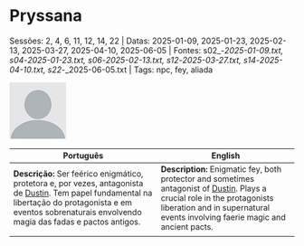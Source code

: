 
# Pryssana

Sessões: 2, 4, 6, 11, 12, 14, 22 | Datas: 2025-01-09, 2025-01-23, 2025-02-13, 2025-03-27, 2025-04-10, 2025-06-05 | Fontes: s02_-_2025-01-09.txt, s04_-_2025-01-23.txt, s06_-_2025-02-13.txt, s12_-_2025-03-27.txt, s14_-_2025-04-10.txt, s22_-_2025-06-05.txt | Tags: npc, fey, aliada

![Pryssana](blank.png)

| Português                                                                                                                                                                                                                                | English                                                                                                                                                                                                                            |
| ---------------------------------------------------------------------------------------------------------------------------------------------------------------------------------------------------------------------------------------- | ---------------------------------------------------------------------------------------------------------------------------------------------------------------------------------------------------------------------------------- |
| **Descrição:** Ser feérico enigmático, protetora e, por vezes, antagonista de [Dustin](pc_dustin_thorne.md). Tem papel fundamental na libertação do protagonista e em eventos sobrenaturais envolvendo magia das fadas e pactos antigos. | **Description:** Enigmatic fey, both protector and sometimes antagonist of [Dustin](pc_dustin_thorne.md). Plays a crucial role in the protagonists liberation and in supernatural events involving faerie magic and ancient pacts. |
|                                                                                                                                                                                                                                          |                                                                                                                                                                                                                                    |

